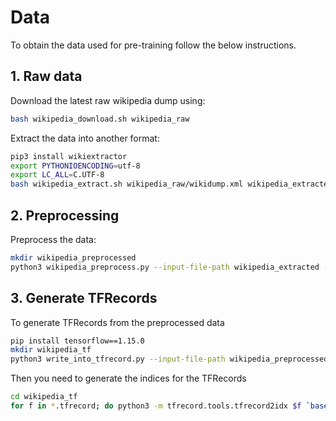 # Data
To obtain the data used for pre-training follow the below instructions.

## 1. Raw data

Download the latest raw wikipedia dump using:
```bash
bash wikipedia_download.sh wikipedia_raw
```

Extract the data into another format:
```bash
pip3 install wikiextractor
export PYTHONIOENCODING=utf-8
export LC_ALL=C.UTF-8
bash wikipedia_extract.sh wikipedia_raw/wikidump.xml wikipedia_extracted
```

## 2. Preprocessing

Preprocess the data:
```bash
mkdir wikipedia_preprocessed
python3 wikipedia_preprocess.py --input-file-path wikipedia_extracted --output-file-path wikipedia_preprocessed
```

## 3. Generate TFRecords

To generate TFRecords from the preprocessed data
```bash
pip install tensorflow==1.15.0
mkdir wikipedia_tf
python3 write_into_tfrecord.py --input-file-path wikipedia_preprocessed/wikicorpus_en_one_article_per_line.pkl --output-file-path wikipedia_tf --seq-length 129 --stride 129
```

Then you need to generate the indices for the TFRecords
```bash
cd wikipedia_tf
for f in *.tfrecord; do python3 -m tfrecord.tools.tfrecord2idx $f `basename $f .tfrecord`.index; done
``` 